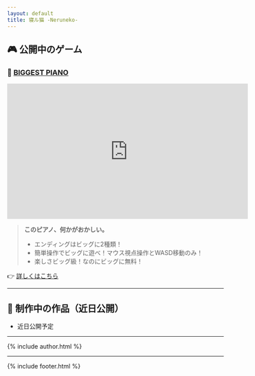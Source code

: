 ```yaml
---
layout: default
title: 寝ル猫 -Neruneko-
---
```


<link rel="stylesheet" href="../assets/styles.css">

## 🎮 公開中のゲーム

### 🔸 [BIGGEST PIANO](./biggest-piano/index.html)

<div style="text-align:center;">
<iframe width="560" height="315" src="https://www.youtube.com/embed/ZFiiTSsVfk4?si=pC7dwVMWfQd1dSb8" title="YouTube video player" frameborder="0" allow="accelerometer; autoplay; clipboard-write; encrypted-media; gyroscope; picture-in-picture; web-share" referrerpolicy="strict-origin-when-cross-origin" allowfullscreen></iframe>
</div>

> **このピアノ、何かがおかしい。**
> - エンディングはビッグに2種類！
> - 簡単操作でビッグに遊べ！マウス視点操作とWASD移動のみ！
> - 楽しさビッグ級！なのにビッグに無料！

👉 [詳しくはこちら](./biggest-piano/index.html)

---

## 🧪 制作中の作品（近日公開）

- 近日公開予定

---

{% include author.html %}

---

{% include footer.html %}

<link rel="icon" href="/assets/favicon.png" type="image/png">
